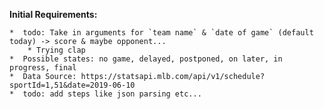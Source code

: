  **Initial Requirements:**

    *  todo: Take in arguments for `team name` & `date of game` (default today) -> score & maybe opponent...
        * Trying clap 
    *  Possible states: no game, delayed, postponed, on later, in progress, final
    *  Data Source: https://statsapi.mlb.com/api/v1/schedule?sportId=1,51&date=2019-06-10
    *  todo: add steps like json parsing etc...
